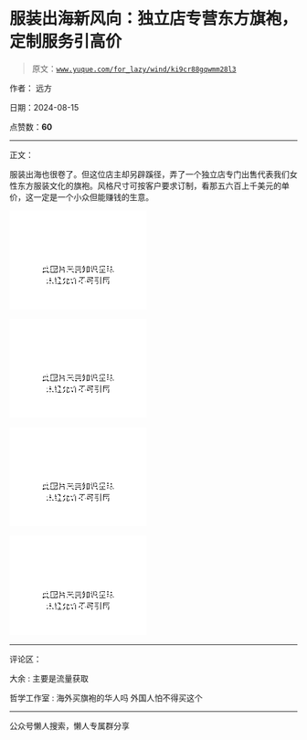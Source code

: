 # 服装出海新风向：独立店专营东方旗袍，定制服务引高价

> 原文：[`www.yuque.com/for_lazy/wind/ki9cr88gqwmm28l3`](https://www.yuque.com/for_lazy/wind/ki9cr88gqwmm28l3)

作者： 远方

日期：2024-08-15

点赞数：**60**

* * *

正文：

服装出海也很卷了。但这位店主却另辟蹊径，弄了一个独立店专门出售代表我们女性东方服装文化的旗袍。风格尺寸可按客户要求订制，看那五六百上千美元的单价，这一定是一个小众但能赚钱的生意。

![](img/9b2c086705e7f819f56fd40bfbc6be90.png "None")

![](img/5d0d634d8e5131796656140dd05a4ee5.png "None")

![](img/b641c6896389808dfd435693240720cb.png "None")

![](img/0526779bd58e9bc82e0575da1f96d64f.png "None")

* * *

评论区：

大余 : 主要是流量获取

哲学工作室 : 海外买旗袍的华人吗 外国人怕不得买这个

* * *

公众号懒人搜索，懒人专属群分享